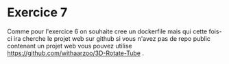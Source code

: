 # Exercice 7

Comme pour l'exercice 6 on souhaite cree un dockerfile mais qui cette fois-ci ira cherche le projet web sur github si vous n'avez pas de repo public contenant un projet web vous pouvez utilise https://github.com/withaarzoo/3D-Rotate-Tube .